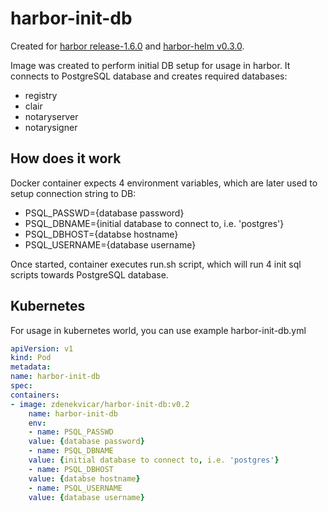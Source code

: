 # harbor-init-db

Created for [harbor release-1.6.0](https://github.com/goharbor/harbor/tree/release-1.6.0) and [harbor-helm v0.3.0](https://github.com/goharbor/harbor-helm/tree/0.3.0).

Image was created to perform initial DB setup for usage in harbor. It connects to PostgreSQL database and creates required databases:
- registry
- clair
- notaryserver
- notarysigner

## How does it work
Docker container expects 4 environment variables, which are later used to setup connection string to DB:
- PSQL_PASSWD={database password}
- PSQL_DBNAME={initial database to connect to, i.e. 'postgres'}
- PSQL_DBHOST={databse hostname}
- PSQL_USERNAME={database username}

Once started, container executes run.sh script, which will run 4 init sql scripts towards PostgreSQL database.

## Kubernetes
For usage in kubernetes world, you can use example harbor-init-db.yml

```YAML
apiVersion: v1
kind: Pod
metadata:
name: harbor-init-db
spec:
containers:
- image: zdenekvicar/harbor-init-db:v0.2
    name: harbor-init-db
    env:
    - name: PSQL_PASSWD
    value: {database password}
    - name: PSQL_DBNAME
    value: {initial database to connect to, i.e. 'postgres'}
    - name: PSQL_DBHOST
    value: {databse hostname}
    - name: PSQL_USERNAME
    value: {database username}
```